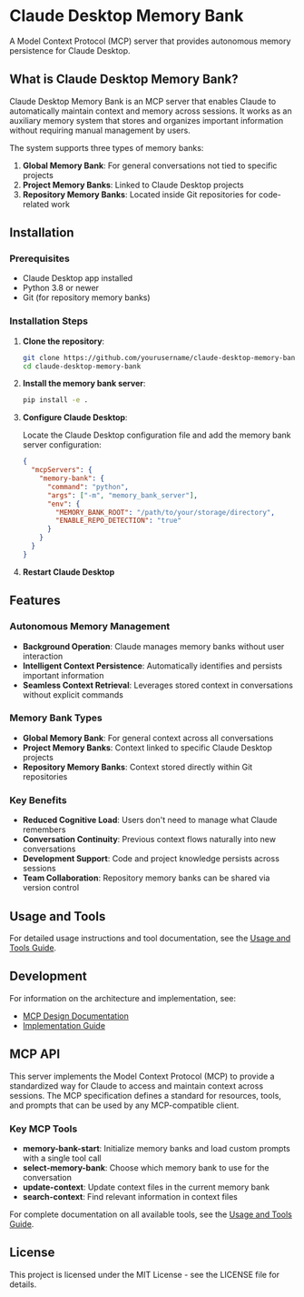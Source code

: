 # Claude Desktop Memory Bank

A Model Context Protocol (MCP) server that provides autonomous memory persistence for Claude Desktop.

## What is Claude Desktop Memory Bank?

Claude Desktop Memory Bank is an MCP server that enables Claude to automatically maintain context and memory across sessions. It works as an auxiliary memory system that stores and organizes important information without requiring manual management by users.

The system supports three types of memory banks:
1. **Global Memory Bank**: For general conversations not tied to specific projects
2. **Project Memory Banks**: Linked to Claude Desktop projects
3. **Repository Memory Banks**: Located inside Git repositories for code-related work

## Installation

### Prerequisites

- Claude Desktop app installed
- Python 3.8 or newer
- Git (for repository memory banks)

### Installation Steps

1. **Clone the repository**:
   ```bash
   git clone https://github.com/yourusername/claude-desktop-memory-bank.git
   cd claude-desktop-memory-bank
   ```

2. **Install the memory bank server**:
   ```bash
   pip install -e .
   ```

3. **Configure Claude Desktop**:
   
   Locate the Claude Desktop configuration file and add the memory bank server configuration:
   ```json
   {
     "mcpServers": {
       "memory-bank": {
         "command": "python",
         "args": ["-m", "memory_bank_server"],
         "env": {
           "MEMORY_BANK_ROOT": "/path/to/your/storage/directory",
           "ENABLE_REPO_DETECTION": "true"
         }
       }
     }
   }
   ```

4. **Restart Claude Desktop**

## Features

### Autonomous Memory Management

- **Background Operation**: Claude manages memory banks without user interaction
- **Intelligent Context Persistence**: Automatically identifies and persists important information
- **Seamless Context Retrieval**: Leverages stored context in conversations without explicit commands

### Memory Bank Types

- **Global Memory Bank**: For general context across all conversations
- **Project Memory Banks**: Context linked to specific Claude Desktop projects
- **Repository Memory Banks**: Context stored directly within Git repositories

### Key Benefits

- **Reduced Cognitive Load**: Users don't need to manage what Claude remembers
- **Conversation Continuity**: Previous context flows naturally into new conversations
- **Development Support**: Code and project knowledge persists across sessions
- **Team Collaboration**: Repository memory banks can be shared via version control

## Usage and Tools

For detailed usage instructions and tool documentation, see the [Usage and Tools Guide](doc/usage-and-tools-guide.md).

## Development

For information on the architecture and implementation, see:
- [MCP Design Documentation](doc/mcp-design.md) 
- [Implementation Guide](doc/implementation-guide.md)

## MCP API

This server implements the Model Context Protocol (MCP) to provide a standardized way for Claude to access and maintain context across sessions. The MCP specification defines a standard for resources, tools, and prompts that can be used by any MCP-compatible client.

### Key MCP Tools

- **memory-bank-start**: Initialize memory banks and load custom prompts with a single tool call
- **select-memory-bank**: Choose which memory bank to use for the conversation
- **update-context**: Update context files in the current memory bank
- **search-context**: Find relevant information in context files

For complete documentation on all available tools, see the [Usage and Tools Guide](doc/usage-and-tools-guide.md).

## License

This project is licensed under the MIT License - see the LICENSE file for details.
